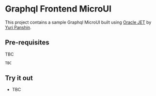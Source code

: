 # Graphql Frontend MicroUI

This project contains a sample Graphql MicroUI built using [Oracle JET](https://www.oracle.com/webfolder/technetwork/jet/index.html) by [Yuri Panshin](https://www.linkedin.com/in/ypanshin/).

## Pre-requisites

TBC

```bash
TBC
```

## Try it out

- TBC
